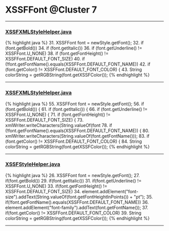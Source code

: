 # XSSFFont @Cluster 7

***

### [XSSFXMLStyleHelper.java](https://searchcode.com/codesearch/view/110498472/)
{% highlight java %}
31. XSSFFont font = newStyle.getFont();
32. if (font.getBold())
34. if (font.getItalic())
36. if (font.getUnderline() != XSSFFont.U_NONE)
38. if (font.getFontHeight() != XSSFFont.DEFAULT_FONT_SIZE)
40. if (!font.getFontName().equals(XSSFFont.DEFAULT_FONT_NAME))
42. if (font.getColor() != XSSFFont.DEFAULT_FONT_COLOR) {
43.   String colorString = getRGBString(font.getXSSFColor());
{% endhighlight %}

***

### [XSSFXMLStyleHelper.java](https://searchcode.com/codesearch/view/110498472/)
{% highlight java %}
55. XSSFFont font = newStyle.getFont();
56. if (font.getBold()) {
61. if (font.getItalic()) {
66. if (font.getUnderline() != XSSFFont.U_NONE) {
71. if (font.getFontHeight() != XSSFFont.DEFAULT_FONT_SIZE) {
73.   xmlWriter.writeCharacters(String.valueOf(font
78. if (!font.getFontName().equals(XSSFFont.DEFAULT_FONT_NAME)) {
80.   xmlWriter.writeCharacters(String.valueOf(font.getFontName()));
83. if (font.getColor() != XSSFFont.DEFAULT_FONT_COLOR) {
84.   String colorString = getRGBString(font.getXSSFColor());
{% endhighlight %}

***

### [XSSFStyleHelper.java](https://searchcode.com/codesearch/view/112283803/)
{% highlight java %}
26. XSSFFont font = newStyle.getFont();
27. if(font.getBold())
29. if(font.getItalic())
31. if(font.getUnderline() != XSSFFont.U_NONE)
33. if(font.getFontHeight() != XSSFFont.DEFAULT_FONT_SIZE)
34.   element.addElement("font-size").addText(String.valueOf(font.getFontHeightInPoints()) + "pt");
35. if(!font.getFontName().equals(XSSFFont.DEFAULT_FONT_NAME))
36.   element.addElement("font-family").addText(font.getFontName());
37. if(font.getColor() != XSSFFont.DEFAULT_FONT_COLOR)
39.   String colorString = getRGBString(font.getXSSFColor());
{% endhighlight %}

***

